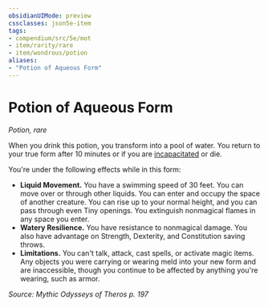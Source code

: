 ```yaml
---
obsidianUIMode: preview
cssclasses: json5e-item
tags:
- compendium/src/5e/mot
- item/rarity/rare
- item/wondrous/potion
aliases: 
- "Potion of Aqueous Form"
---
```

# Potion of Aqueous Form
*Potion, rare*  


When you drink this potion, you transform into a pool of water. You return to your true form after 10 minutes or if you are [incapacitated](rules/conditions.md#incapacitated) or die.

You're under the following effects while in this form:

- **Liquid Movement.** You have a swimming speed of 30 feet. You can move over or through other liquids. You can enter and occupy the space of another creature. You can rise up to your normal height, and you can pass through even Tiny openings. You extinguish nonmagical flames in any space you enter.  
- **Watery Resilience.** You have resistance to nonmagical damage. You also have advantage on Strength, Dexterity, and Constitution saving throws.  
- **Limitations.** You can't talk, attack, cast spells, or activate magic items. Any objects you were carrying or wearing meld into your new form and are inaccessible, though you continue to be affected by anything you're wearing, such as armor.  

*Source: Mythic Odysseys of Theros p. 197*